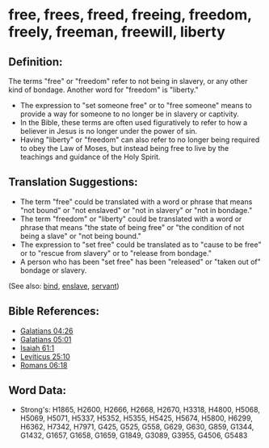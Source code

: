 # free, frees, freed, freeing, freedom, freely, freeman, freewill, liberty #

## Definition: ##

The terms "free" or "freedom" refer to not being in slavery, or any other kind of bondage. Another word for "freedom" is "liberty."

* The expression to "set someone free" or to "free someone" means to provide a way for someone to no longer be in slavery or captivity.
* In the Bible, these terms are often used figuratively to refer to how a believer in Jesus is no longer under the power of sin.
* Having "liberty" or "freedom" can also refer to no longer being required to obey the Law of Moses, but instead being free to live by the teachings and guidance of the Holy Spirit.

## Translation Suggestions: ##

* The term "free" could be translated with a word or phrase that means "not bound" or "not enslaved" or "not in slavery" or "not in bondage."
* The term "freedom" or "liberty" could be translated with a word or phrase that means "the state of being free" or "the condition of not being a slave" or "not being bound."
* The expression to "set free" could be translated as to "cause to be free" or to "rescue from slavery" or to "release from bondage."
* A person who has been "set free" has been "released" or "taken out of" bondage or slavery.

(See also: [bind](../kt/bond.md), [enslave](../other/enslave.md), [servant](../other/servant.md))

## Bible References: ##

* [Galatians 04:26](rc://en/tn/help/gal/04/26)
* [Galatians 05:01](rc://en/tn/help/gal/05/01)
* [Isaiah 61:1](rc://en/tn/help/isa/61/1)
* [Leviticus 25:10](rc://en/tn/help/lev/25/10)
* [Romans 06:18](rc://en/tn/help/rom/06/18)

## Word Data: ##

* Strong's: H1865, H2600, H2666, H2668, H2670, H3318, H4800, H5068, H5069, H5071, H5337, H5352, H5355, H5425, H5674, H5800, H6299, H6362, H7342, H7971, G425, G525, G558, G629, G630, G859, G1344, G1432, G1657, G1658, G1659, G1849, G3089, G3955, G4506, G5483
